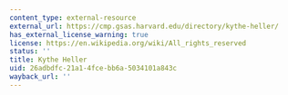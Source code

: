 ```yaml
---
content_type: external-resource
external_url: https://cmp.gsas.harvard.edu/directory/kythe-heller/
has_external_license_warning: true
license: https://en.wikipedia.org/wiki/All_rights_reserved
status: ''
title: Kythe Heller
uid: 26adbdfc-21a1-4fce-bb6a-5034101a843c
wayback_url: ''
---
```

